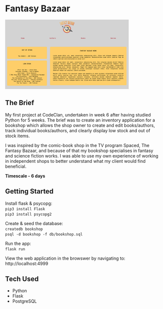 # Fantasy Bazaar

<img width="400" alt="Fantasy Bazaar homepage showing shop news & stock warnings" src="static/images/home-page.png"></img>

## The Brief

My first project at CodeClan, undertaken in week 6 after having studied Python for 5 weeks. The brief was to create an inventory application for a bookshop which allows the shop owner to create and edit books/authors, track individual books/authors, and clearly display low stock and out of stock items.

I was inspired by the comic-book shop in the TV program Spaced, The Fantasy Bazaar, and because of that my bookshop specialises in fantasy and science fiction works. I was able to use my own experience of working in independent shops to better understand what my client would find beneficial. 

**Timescale - 6 days**

## Getting Started

Install flask & psycopg:<br/>
`pip3 install Flask`<br/>
`pip3 install psycopg2`<br/>

Create & seed the database:<br/>
`createdb bookshop`<br/>
`psql -d bookshop -f db/bookshop.sql`<br/>

Run the app:<br/>
`flask run`

View the web application in the browswer by navigating to:<br/>
http://localhost:4999

## Tech Used
- Python
- Flask 
- PostgreSQL
